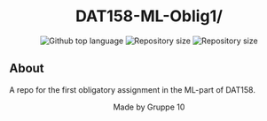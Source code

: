 <h1 align="center">DAT158-ML-Oblig1/</h1>

<p align="center">
  <img alt="Github top language" src="https://img.shields.io/github/languages/top/MrHencke/DAT158-ML-Oblig1?color=56BEB8">

  <img alt="Repository size" src="https://img.shields.io/github/last-commit/MrHencke/DAT158-ML-Oblig1?color=56BEB8">

  <img alt="Repository size" src="https://img.shields.io/github/repo-size/MrHencke/DAT158-ML-Oblig1?color=56BEB8">
</p>

## About

A repo for the first obligatory assignment in the ML-part of DAT158.

<p align="center">
Made by Gruppe 10
</p>
